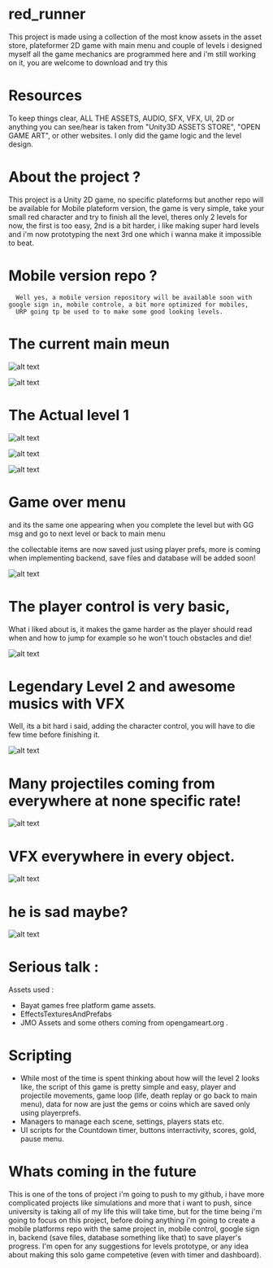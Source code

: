 # red_runner
This project is made using a collection of the most know assets in the asset store, plateformer 2D game with main menu and couple of levels i designed myself all the game mechanics are programmed here and i'm still working on it, you are welcome to download and try this

# Resources

To keep things clear, ALL THE ASSETS, AUDIO, SFX, VFX, UI, 2D or anything you can see/hear is taken from "Unity3D ASSETS STORE", "OPEN GAME ART", or other websites.
I only did the game logic and the level design.

# About the project ?

  This project is a Unity 2D game, no specific plateforms but another repo will be available for Mobile plateform version, the game is very simple, take your small red character 
  and try to finish all the level, theres only 2 levels for now, the first is too easy, 2nd is a bit harder, i like making super hard levels and i'm now prototyping the next 3rd one
  which i wanna make it impossible to beat.
  
  # Mobile version repo ?
      Well yes, a mobile version repository will be available soon with google sign in, mobile controle, a bit more optimized for mobiles, 
      URP going tp be used to to make some good looking levels.
      
  # The current main meun
  
![alt text](https://i.ibb.co/Jsb17Y9/1.png)

![alt text](https://i.ibb.co/BGNCkWB/2.png)

  # The Actual level 1
  
![alt text](https://i.ibb.co/bry73qn/3.png)

![alt text](https://i.ibb.co/rpfw2tV/4.png)

![alt text](https://i.ibb.co/fStkS4N/5.png)

# Game over menu 
    
   and its the same one appearing when you complete the level but with GG msg and go to next level or back to main menu

  the collectable items are now saved just using player prefs, more is coming when implementing backend, save files and database will be added soon!
  
![alt text](https://i.ibb.co/ft0vJvd/6.png)

# The player control is very basic,

What i liked about is, it makes the game harder as the player should read when and how to jump for example so he won't touch obstacles and die!

![alt text](https://i.ibb.co/LYTNX3M/7.png)

# Legendary Level 2 and awesome musics with VFX

Well, its a bit hard i said, adding the character control, you will have to die few time before finishing it.

![alt text](https://i.ibb.co/B6b64j8/8.png)

# Many projectiles coming from everywhere at none specific rate!

![alt text](https://i.ibb.co/ZT473y7/9.png)

# VFX everywhere in every object.

![alt text](https://i.ibb.co/F4FGyKF/10.png)

# he is sad maybe?

![alt text](https://i.ibb.co/z4Cv8mj/11.png)


# Serious talk :

Assets used : 

* Bayat games free platform game assets.
* EffectsTexturesAndPrefabs
* JMO Assets
and some others coming from opengameart.org .

# Scripting

* While most of the time is spent thinking about how will the level 2 looks like, the script of this game is pretty simple and easy, player and projectile movements, game loop (life, death replay or go back to main menu), data for now are just the gems or coins which are saved only using playerprefs.
* Managers to manage each scene, settings, players stats etc.
* UI scripts for the Countdown timer, buttons interractivity, scores, gold, pause menu.


# Whats coming in the future

  This is one of the tons of project i'm going to push to my github, i have more complicated projects like simulations and more that i want to push, since university is taking all of my life this will take time, but for the time being i'm going to focus on this project, before doing anything i'm going to create a mobile platforms repo with the same project in, mobile control, google sign in, backend (save files, database something like that) to save player's progress.
  I'm open for any suggestions for levels prototype, or any idea about making this solo game competetive (even with timer and dashboard).



  
 
